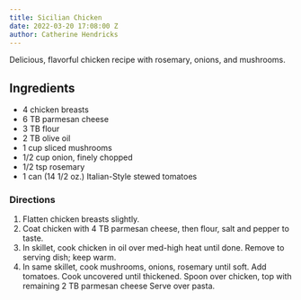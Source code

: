 ```yaml
---
title: Sicilian Chicken
date: 2022-03-20 17:08:00 Z
author: Catherine Hendricks
---
```


Delicious, flavorful chicken recipe with rosemary, onions, and mushrooms. 

## Ingredients
* 4 chicken breasts
* 6 TB parmesan cheese
* 3 TB flour
* 2 TB olive oil
* 1 cup sliced mushrooms
* 1/2 cup onion, finely chopped
* 1/2 tsp rosemary
* 1 can (14 1/2 oz.) Italian-Style stewed tomatoes

### Directions
1. Flatten chicken breasts slightly. 
2. Coat chicken with 4 TB parmesan cheese, then flour, salt and pepper to taste. 
3. In skillet, cook chicken in oil over med-high heat until done. Remove to serving dish; keep warm.
4. In same skillet, cook mushrooms, onions, rosemary until soft. Add tomatoes. Cook uncovered until thickened. Spoon over chicken, top with remaining 2 TB parmesan cheese Serve over pasta.
